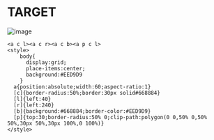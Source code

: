 # TARGET

![image](https://github.com/user-attachments/assets/05b39d7b-c405-4007-ab66-85104208ff42)

```
<a c l><a c r><a c b><a p c l>
<style>
    body{
      display:grid;
      place-items:center;
      background:#EED9D9
    }
  a{position:absolute;width:60;aspect-ratio:1}
  [c]{border-radius:50%;border:30px solid#668884}
  [l]{left:40}
  [r]{left:240}
  [b]{background:#668884;border-color:#EED9D9}
  [p]{top:30;border-radius:50% 0;clip-path:polygon(0 0,50% 0,50% 50%,30px 50%,30px 100%,0 100%)}
</style>
```
